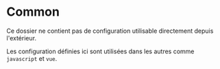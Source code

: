 # Common

Ce dossier ne contient pas de configuration utilisable directement depuis l'extérieur.

Les configuration définies ici sont utilisées dans les autres comme `javascript` et `vue`.
